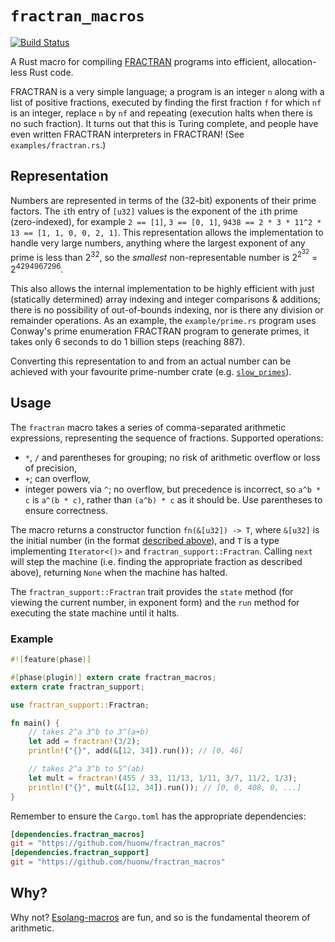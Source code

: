 # `fractran_macros`

[![Build Status](https://travis-ci.org/huonw/fractran_macros.png)](https://travis-ci.org/huonw/fractran_macros)

A Rust macro for compiling
[FRACTRAN](https://en.wikipedia.org/wiki/FRACTRAN) programs into
efficient, allocation-less Rust code.

FRACTRAN is a very simple language; a program is an integer `n` along
with a list of positive fractions, executed by finding the first
fraction `f` for which `nf` is an integer, replace `n` by `nf` and
repeating (execution halts when there is no such fraction). It turns
out that this is Turing complete, and people have even written
FRACTRAN interpreters in FRACTRAN! (See `examples/fractran.rs`.)

## Representation

Numbers are represented in terms of the (32-bit) exponents of their
prime factors. The `i`th entry of `[u32]` values is the exponent of
the `i`th prime (zero-indexed), for example `2 == [1]`, `3 == [0, 1]`,
`9438 == 2 * 3 * 11^2 * 13 == [1, 1, 0, 0, 2, 1]`. This representation
allows the implementation to handle very large numbers, anything where
the largest exponent of any prime is less than 2<sup>32</sup>, so the
*smallest* non-representable number is 2<sup>2<sup>32</sup></sup> =
2<sup>4294967296</sup>.

This also allows the internal implementation to be highly efficient
with just (statically determined) array indexing and integer
comparisons & additions; there is no possibility of out-of-bounds
indexing, nor is there any division or remainder operations. As an
example, the `example/prime.rs` program uses Conway's prime
enumeration FRACTRAN program to generate primes, it takes only 6
seconds to do 1 billion steps (reaching 887).

Converting this representation to and from an actual number can be
achieved with your favourite prime-number crate
(e.g. [`slow_primes`](https://github.com/huonw/slow_primes)).

## Usage

The `fractran` macro takes a series of comma-separated arithmetic
expressions, representing the sequence of fractions.  Supported
operations:

- `*`, `/` and parentheses for grouping; no risk of arithmetic
  overflow or loss of precision,
- `+`; can overflow,
- integer powers via `^`; no overflow, but precedence is incorrect, so
  `a^b * c` is `a^(b * c)`, rather than `(a^b) * c` as it should
  be. Use parentheses to ensure correctness.

The macro returns a constructor function `fn(&[u32]) -> T`, where
`&[u32]` is the initial number (in the format
[described above](#representation)), and `T` is a type implementing
`Iterator<()>` and `fractran_support::Fractran`. Calling `next` will
step the machine (i.e. finding the appropriate fraction as described
above), returning `None` when the machine has halted.

The `fractran_support::Fractran` trait provides the `state` method
(for viewing the current number, in exponent form) and the `run`
method for executing the state machine until it halts.

### Example

```rust
#![feature(phase)]

#[phase(plugin)] extern crate fractran_macros;
extern crate fractran_support;

use fractran_support::Fractran;

fn main() {
    // takes 2^a 3^b to 3^(a+b)
    let add = fractran!(3/2);
    println!("{}", add(&[12, 34]).run()); // [0, 46]

    // takes 2^a 3^b to 5^(ab)
    let mult = fractran!(455 / 33, 11/13, 1/11, 3/7, 11/2, 1/3);
    println!("{}", mult(&[12, 34]).run()); // [0, 0, 408, 0, ...]
}
```

Remember to ensure the `Cargo.toml` has the appropriate dependencies:

```toml
[dependencies.fractran_macros]
git = "https://github.com/huonw/fractran_macros"
[dependencies.fractran_support]
git = "https://github.com/huonw/fractran_macros"
```


## Why?

Why not? [Esolang-macros](https://github.com/huonw/brainfuck_macros)
are fun, and so is the fundamental theorem of arithmetic.

